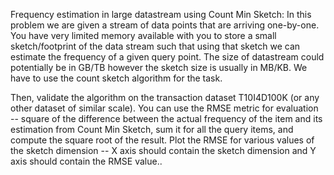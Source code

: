 Frequency estimation in large datastream using Count Min Sketch: In this problem we are given a stream of data points that are arriving one-by-one.
You have very limited memory available with you to store a small sketch/footprint of the data stream such that using that sketch we can estimate the 
frequency of a given query point. The size of datastream could potentially be in GB/TB however the sketch size is usually in MB/KB. We have to use the 
count sketch algorithm for the task. 

Then, validate the algorithm on the transaction dataset T10I4D100K (or any other dataset of similar scale). You can use the RMSE metric for evaluation  
-- square of the difference between the actual frequency of the item and its estimation from Count Min Sketch, sum it for all the query items, and compute
the square root of the result. Plot the RMSE for various values of the sketch dimension -- X axis should contain the sketch dimension and Y axis should 
contain the RMSE value.. 
